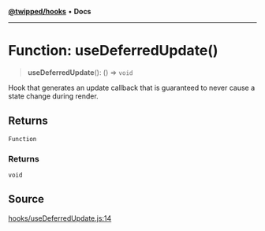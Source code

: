 [**@twipped/hooks**](../../README.md) • **Docs**

***

# Function: useDeferredUpdate()

> **useDeferredUpdate**(): () => `void`

Hook that generates an update callback that is guaranteed to never
cause a state change during render.

## Returns

`Function`

### Returns

`void`

## Source

[hooks/useDeferredUpdate.js:14](https://github.com/Twipped/hooks/blob/main/hooks/useDeferredUpdate.js#L14)
